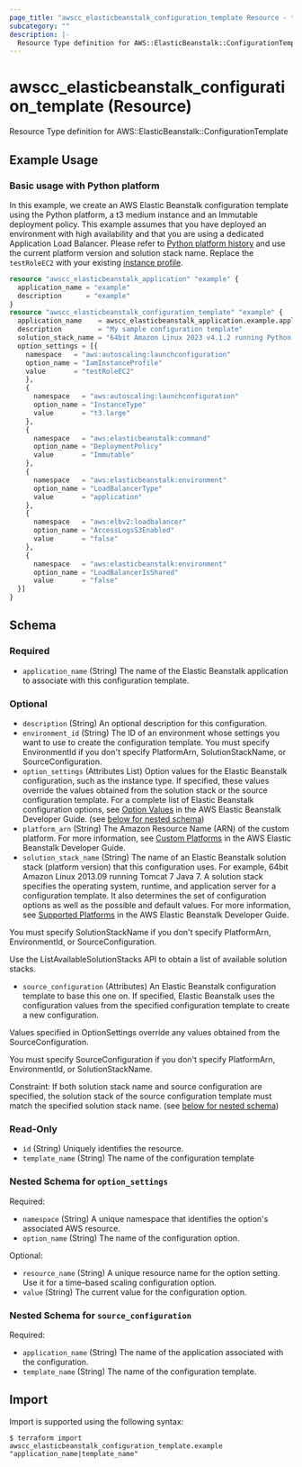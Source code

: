 ```yaml
---
page_title: "awscc_elasticbeanstalk_configuration_template Resource - terraform-provider-awscc"
subcategory: ""
description: |-
  Resource Type definition for AWS::ElasticBeanstalk::ConfigurationTemplate
---
```


# awscc_elasticbeanstalk_configuration_template (Resource)

Resource Type definition for AWS::ElasticBeanstalk::ConfigurationTemplate

## Example Usage

### Basic usage with Python platform

In this example, we create an AWS Elastic Beanstalk configuration template using the Python platform, a t3 medium instance and an Immutable deployment policy. This example assumes that you have deployed an environment with high availability and that you are using a dedicated Application Load Balancer. Please refer to [Python platform history](https://docs.aws.amazon.com/elasticbeanstalk/latest/platforms/platform-history-python.html) and use the current platform version and solution stack name. Replace the `testRoleEC2` with your existing [instance profile](https://docs.aws.amazon.com/elasticbeanstalk/latest/dg/iam-instanceprofile.html).
```terraform
resource "awscc_elasticbeanstalk_application" "example" {
  application_name = "example"
  description      = "example"
}
resource "awscc_elasticbeanstalk_configuration_template" "example" {
  application_name    = awscc_elasticbeanstalk_application.example.application_name
  description         = "My sample configuration template"
  solution_stack_name = "64bit Amazon Linux 2023 v4.1.2 running Python 3.11"
  option_settings = [{
    namespace   = "aws:autoscaling:launchconfiguration"
    option_name = "IamInstanceProfile"
    value       = "testRoleEC2"
    },
    {
      namespace   = "aws:autoscaling:launchconfiguration"
      option_name = "InstanceType"
      value       = "t3.large"
    },
    {
      namespace   = "aws:elasticbeanstalk:command"
      option_name = "DeploymentPolicy"
      value       = "Immutable"
    },
    {
      namespace   = "aws:elasticbeanstalk:environment"
      option_name = "LoadBalancerType"
      value       = "application"
    },
    {
      namespace   = "aws:elbv2:loadbalancer"
      option_name = "AccessLogsS3Enabled"
      value       = "false"
    },
    {
      namespace   = "aws:elasticbeanstalk:environment"
      option_name = "LoadBalancerIsShared"
      value       = "false"
  }]
}
```

<!-- schema generated by tfplugindocs -->
## Schema

### Required

- `application_name` (String) The name of the Elastic Beanstalk application to associate with this configuration template.

### Optional

- `description` (String) An optional description for this configuration.
- `environment_id` (String) The ID of an environment whose settings you want to use to create the configuration template. You must specify EnvironmentId if you don't specify PlatformArn, SolutionStackName, or SourceConfiguration.
- `option_settings` (Attributes List) Option values for the Elastic Beanstalk configuration, such as the instance type. If specified, these values override the values obtained from the solution stack or the source configuration template. For a complete list of Elastic Beanstalk configuration options, see [Option Values](https://docs.aws.amazon.com/elasticbeanstalk/latest/dg/command-options.html) in the AWS Elastic Beanstalk Developer Guide. (see [below for nested schema](#nestedatt--option_settings))
- `platform_arn` (String) The Amazon Resource Name (ARN) of the custom platform. For more information, see [Custom Platforms](https://docs.aws.amazon.com/elasticbeanstalk/latest/dg/custom-platforms.html) in the AWS Elastic Beanstalk Developer Guide.
- `solution_stack_name` (String) The name of an Elastic Beanstalk solution stack (platform version) that this configuration uses. For example, 64bit Amazon Linux 2013.09 running Tomcat 7 Java 7. A solution stack specifies the operating system, runtime, and application server for a configuration template. It also determines the set of configuration options as well as the possible and default values. For more information, see [Supported Platforms](https://docs.aws.amazon.com/elasticbeanstalk/latest/dg/concepts.platforms.html) in the AWS Elastic Beanstalk Developer Guide.

 You must specify SolutionStackName if you don't specify PlatformArn, EnvironmentId, or SourceConfiguration.

 Use the ListAvailableSolutionStacks API to obtain a list of available solution stacks.
- `source_configuration` (Attributes) An Elastic Beanstalk configuration template to base this one on. If specified, Elastic Beanstalk uses the configuration values from the specified configuration template to create a new configuration.

Values specified in OptionSettings override any values obtained from the SourceConfiguration.

You must specify SourceConfiguration if you don't specify PlatformArn, EnvironmentId, or SolutionStackName.

Constraint: If both solution stack name and source configuration are specified, the solution stack of the source configuration template must match the specified solution stack name. (see [below for nested schema](#nestedatt--source_configuration))

### Read-Only

- `id` (String) Uniquely identifies the resource.
- `template_name` (String) The name of the configuration template

<a id="nestedatt--option_settings"></a>
### Nested Schema for `option_settings`

Required:

- `namespace` (String) A unique namespace that identifies the option's associated AWS resource.
- `option_name` (String) The name of the configuration option.

Optional:

- `resource_name` (String) A unique resource name for the option setting. Use it for a time–based scaling configuration option.
- `value` (String) The current value for the configuration option.


<a id="nestedatt--source_configuration"></a>
### Nested Schema for `source_configuration`

Required:

- `application_name` (String) The name of the application associated with the configuration.
- `template_name` (String) The name of the configuration template.

## Import

Import is supported using the following syntax:

```shell
$ terraform import awscc_elasticbeanstalk_configuration_template.example "application_name|template_name"
```